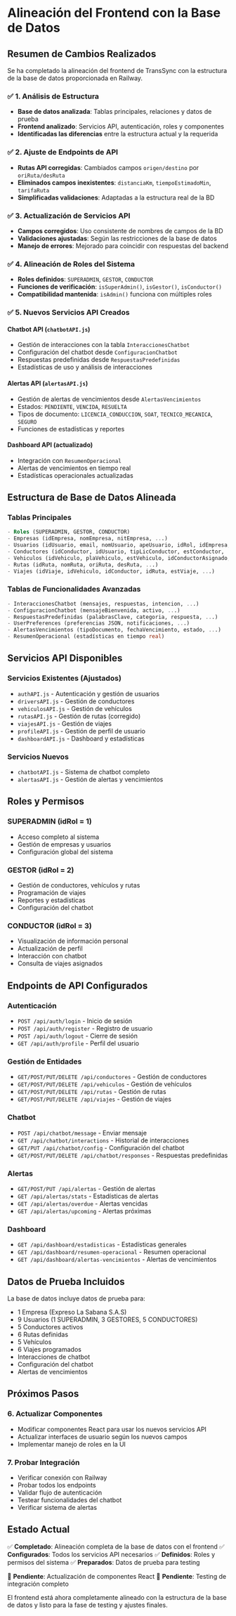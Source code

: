 # Alineación del Frontend con la Base de Datos

## Resumen de Cambios Realizados

Se ha completado la alineación del frontend de TransSync con la estructura de la base de datos proporcionada en Railway.

### ✅ 1. Análisis de Estructura
- **Base de datos analizada**: Tablas principales, relaciones y datos de prueba
- **Frontend analizado**: Servicios API, autenticación, roles y componentes
- **Identificadas las diferencias** entre la estructura actual y la requerida

### ✅ 2. Ajuste de Endpoints de API
- **Rutas API corregidas**: Cambiados campos `origen/destino` por `oriRuta/desRuta`
- **Eliminados campos inexistentes**: `distanciaKm`, `tiempoEstimadoMin`, `tarifaRuta`
- **Simplificadas validaciones**: Adaptadas a la estructura real de la BD

### ✅ 3. Actualización de Servicios API
- **Campos corregidos**: Uso consistente de nombres de campos de la BD
- **Validaciones ajustadas**: Según las restricciones de la base de datos
- **Manejo de errores**: Mejorado para coincidir con respuestas del backend

### ✅ 4. Alineación de Roles del Sistema
- **Roles definidos**: `SUPERADMIN`, `GESTOR`, `CONDUCTOR`
- **Funciones de verificación**: `isSuperAdmin()`, `isGestor()`, `isConductor()`
- **Compatibilidad mantenida**: `isAdmin()` funciona con múltiples roles

### ✅ 5. Nuevos Servicios API Creados

#### Chatbot API (`chatbotAPI.js`)
- Gestión de interacciones con la tabla `InteraccionesChatbot`
- Configuración del chatbot desde `ConfiguracionChatbot`
- Respuestas predefinidas desde `RespuestasPredefinidas`
- Estadísticas de uso y análisis de interacciones

#### Alertas API (`alertasAPI.js`)
- Gestión de alertas de vencimientos desde `AlertasVencimientos`
- Estados: `PENDIENTE`, `VENCIDA`, `RESUELTA`
- Tipos de documento: `LICENCIA_CONDUCCION`, `SOAT`, `TECNICO_MECANICA`, `SEGURO`
- Funciones de estadísticas y reportes

#### Dashboard API (actualizado)
- Integración con `ResumenOperacional`
- Alertas de vencimientos en tiempo real
- Estadísticas operacionales actualizadas

## Estructura de Base de Datos Alineada

### Tablas Principales
```sql
- Roles (SUPERADMIN, GESTOR, CONDUCTOR)
- Empresas (idEmpresa, nomEmpresa, nitEmpresa, ...)
- Usuarios (idUsuario, email, nomUsuario, apeUsuario, idRol, idEmpresa, ...)
- Conductores (idConductor, idUsuario, tipLicConductor, estConductor, ...)
- Vehiculos (idVehiculo, plaVehiculo, estVehiculo, idConductorAsignado, ...)
- Rutas (idRuta, nomRuta, oriRuta, desRuta, ...)
- Viajes (idViaje, idVehiculo, idConductor, idRuta, estViaje, ...)
```

### Tablas de Funcionalidades Avanzadas
```sql
- InteraccionesChatbot (mensajes, respuestas, intencion, ...)
- ConfiguracionChatbot (mensajeBienvenida, activo, ...)
- RespuestasPredefinidas (palabrasClave, categoria, respuesta, ...)
- UserPreferences (preferencias JSON, notificaciones, ...)
- AlertasVencimientos (tipoDocumento, fechaVencimiento, estado, ...)
- ResumenOperacional (estadísticas en tiempo real)
```

## Servicios API Disponibles

### Servicios Existentes (Ajustados)
- `authAPI.js` - Autenticación y gestión de usuarios
- `driversAPI.js` - Gestión de conductores
- `vehiculosAPI.js` - Gestión de vehículos
- `rutasAPI.js` - Gestión de rutas (corregido)
- `viajesAPI.js` - Gestión de viajes
- `profileAPI.js` - Gestión de perfil de usuario
- `dashboardAPI.js` - Dashboard y estadísticas

### Servicios Nuevos
- `chatbotAPI.js` - Sistema de chatbot completo
- `alertasAPI.js` - Gestión de alertas y vencimientos

## Roles y Permisos

### SUPERADMIN (idRol = 1)
- Acceso completo al sistema
- Gestión de empresas y usuarios
- Configuración global del sistema

### GESTOR (idRol = 2)
- Gestión de conductores, vehículos y rutas
- Programación de viajes
- Reportes y estadísticas
- Configuración del chatbot

### CONDUCTOR (idRol = 3)
- Visualización de información personal
- Actualización de perfil
- Interacción con chatbot
- Consulta de viajes asignados

## Endpoints de API Configurados

### Autenticación
- `POST /api/auth/login` - Inicio de sesión
- `POST /api/auth/register` - Registro de usuario
- `POST /api/auth/logout` - Cierre de sesión
- `GET /api/auth/profile` - Perfil del usuario

### Gestión de Entidades
- `GET/POST/PUT/DELETE /api/conductores` - Gestión de conductores
- `GET/POST/PUT/DELETE /api/vehiculos` - Gestión de vehículos
- `GET/POST/PUT/DELETE /api/rutas` - Gestión de rutas
- `GET/POST/PUT/DELETE /api/viajes` - Gestión de viajes

### Chatbot
- `POST /api/chatbot/message` - Enviar mensaje
- `GET /api/chatbot/interactions` - Historial de interacciones
- `GET/PUT /api/chatbot/config` - Configuración del chatbot
- `GET/POST/PUT/DELETE /api/chatbot/responses` - Respuestas predefinidas

### Alertas
- `GET/POST/PUT /api/alertas` - Gestión de alertas
- `GET /api/alertas/stats` - Estadísticas de alertas
- `GET /api/alertas/overdue` - Alertas vencidas
- `GET /api/alertas/upcoming` - Alertas próximas

### Dashboard
- `GET /api/dashboard/estadisticas` - Estadísticas generales
- `GET /api/dashboard/resumen-operacional` - Resumen operacional
- `GET /api/dashboard/alertas-vencimientos` - Alertas de vencimientos

## Datos de Prueba Incluidos

La base de datos incluye datos de prueba para:
- 1 Empresa (Expreso La Sabana S.A.S)
- 9 Usuarios (1 SUPERADMIN, 3 GESTORES, 5 CONDUCTORES)
- 5 Conductores activos
- 6 Rutas definidas
- 5 Vehículos
- 6 Viajes programados
- Interacciones de chatbot
- Configuración del chatbot
- Alertas de vencimientos

## Próximos Pasos

### 6. Actualizar Componentes
- Modificar componentes React para usar los nuevos servicios API
- Actualizar interfaces de usuario según los nuevos campos
- Implementar manejo de roles en la UI

### 7. Probar Integración
- Verificar conexión con Railway
- Probar todos los endpoints
- Validar flujo de autenticación
- Testear funcionalidades del chatbot
- Verificar sistema de alertas

## Estado Actual

✅ **Completado**: Alineación completa de la base de datos con el frontend
✅ **Configurados**: Todos los servicios API necesarios
✅ **Definidos**: Roles y permisos del sistema
✅ **Preparados**: Datos de prueba para testing

🔄 **Pendiente**: Actualización de componentes React
🔄 **Pendiente**: Testing de integración completo

El frontend está ahora completamente alineado con la estructura de la base de datos y listo para la fase de testing y ajustes finales.